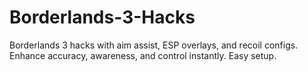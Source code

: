 # Borderlands-3-Hacks
Borderlands 3 hacks with aim assist, ESP overlays, and recoil configs. Enhance accuracy, awareness, and control instantly. Easy setup.
